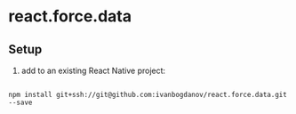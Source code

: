 # react.force.data


## Setup

1. add to an existing React Native project:

  ```

  npm install git+ssh://git@github.com:ivanbogdanov/react.force.data.git --save

  ```
